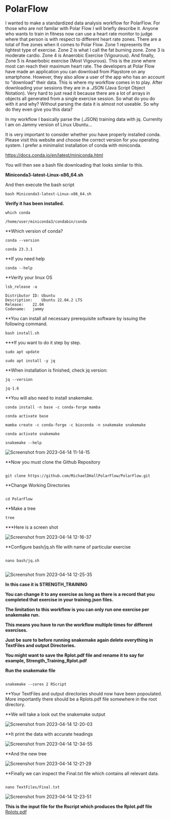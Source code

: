 # PolarFlow

I wanted to make a standardized data analysis workflow for PolarFlow. For those who are not familar with Polar Flow I will briefly describe it. Anyone who wants to train in fitness now can use a heart rate monitor to judge where that person is with respect to different heart rate zones. There are a total of five zones when it comes to Polar Flow. Zone 1 represents the lightest type of exercise. Zone 2 is what I call the fat burning zone. Zone 3 is moderate cardio. Zone 4 is Anaerobic Exercise (Vigourous). And finally, Zone 5 is Anaerbobic exercise (Most Vigourous). This is the zone where most can reach their maximum heart rate. The developers at Polar Flow have made an application you can download from Playstore on any smartphone. However, they also allow a user of the app who has an account to "download" their data. This is where my workflow comes in to play. After downloading your sessions they are in a .JSON (Java Script Object Notation). Very hard to just read it because there are a lot of arrays in objects all generated from a single exercise session. So what do you do with it and why? Without parsing the data it is almost not useable. So why do they even give you this data? 

In my workflow I basically parse the (.JSON) training data with jq. Currenlty I am on Jammy version of Linux Ubuntu...

It is very important to consider whether you have properly installed conda. Please visit this website and choose the correct version for you operating system. I prefer a minimalist installation of conda with miniconda.

https://docs.conda.io/en/latest/miniconda.html

You will then see a bash file downloading that looks similar to this.

**Miniconda3-latest-Linux-x86_64.sh**

And then execute the bash script

```
bash Miniconda3-latest-Linux-x86_64.sh
```
**Verify it has been installed.**

```
which conda

/home/user/miniconda3/condabin/conda

```
**Which version of conda?

```
conda --version

conda 23.3.1

```

**If you need help

```
conda --help

```

**Verify your linux OS

```
lsb_release -a

Distributor ID:	Ubuntu
Description:	Ubuntu 22.04.2 LTS
Release:	22.04
Codename:	jammy

```
**You can install all necessary prerequisite software by issuing the following command.

```
bash install.sh

```


***If you want to do it step by step.

```
sudo apt update

sudo apt install -y jq

```
**When installation is finished, check jq version:

```
jq --version

jq-1.6

```
**You will also need to install snakemake.

```
conda install -n base -c conda-forge mamba

conda activate base

mamba create -c conda-forge -c bioconda -n snakemake snakemake

conda activate snakemake

snakemake --help

```

![Screenshot from 2023-04-14 11-14-15](https://user-images.githubusercontent.com/129086783/232099338-d7443b3e-8f83-4b96-9211-34a2b0096799.png)


**Now you must clone the Github Repository

```

git clone https://github.com/MichaelDHallPolarFlow/PolarFlow.git

```

**Change Working Directories

```

cd PolarFlow

```
**Make a tree 

```
tree
```

***Here is a screen shot

![Screenshot from 2023-04-14 12-16-37](https://user-images.githubusercontent.com/129086783/232112980-815939fe-8415-4d36-8851-1aad3bcf8bbe.png)


**Configure bash/jq.sh file with name of particular exercise

```

nano bash/jq.sh


```

![Screenshot from 2023-04-14 12-25-35](https://user-images.githubusercontent.com/129086783/232114737-eb9956e1-a2ee-4c90-a191-edbaba2fcd08.png)

**In this case it is STRENGTH_TRAINING**

**You can change it to any exercise as long as there is a record that you completed that exercise in your training.json files.**

**The limitation to this workflow is you can only run one exercise per snakemake run.**

**This means you have to run the workflow multiple times for different exercises.**

**Just be sure to before running snakemake again delete everything in TextFiles and output Directories.**

**You might want to save the Rplot.pdf file and rename it to say for example, Strength_Training_Rplot.pdf**

**Run the snakemake file**

```

snakemake --cores 2 RScript

```

**Your TextFiles and output directories should now have been popoulated. More importantly there should be a Rplots.pdf file somewhere in the root directory.

**We will take a look out the snakemake output


![Screenshot from 2023-04-14 12-20-03](https://user-images.githubusercontent.com/129086783/232113682-fba2b1dd-4471-48ce-802e-5c1a49495351.png)


**It print the data with accurate headings

![Screenshot from 2023-04-14 12-34-55](https://user-images.githubusercontent.com/129086783/232117327-a141ff95-48c4-493c-b78c-33a13f9b59d3.png)



**And the new tree


![Screenshot from 2023-04-14 12-21-29](https://user-images.githubusercontent.com/129086783/232113906-6a491742-836f-44d9-a01d-c48a6385944a.png)


**Finally we can inspect the Final.txt file which contains all relevant data.

```

nano TextFiles/Final.txt

```

![Screenshot from 2023-04-14 12-23-51](https://user-images.githubusercontent.com/129086783/232114413-9d52e56d-9014-4141-880d-6dba9db31e4e.png)


**This is the input file for the Rscript which produces the Rplot.pdf file**
[Rplots.pdf](https://github.com/MichaelDHallPolarFlow/PolarFlow/files/11235560/Rplots.pdf)


